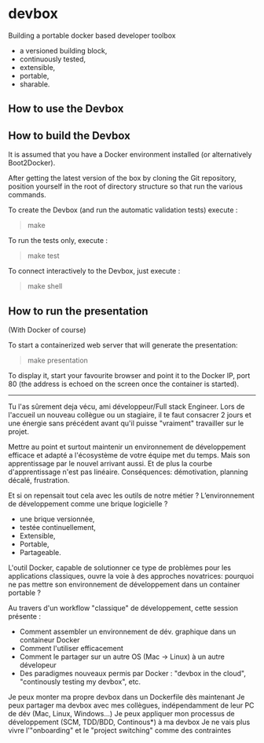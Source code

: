# devbox
Building a portable docker based developer toolbox

* a versioned building block,
* continuously tested,
* extensible,
* portable,
* sharable.

## How to use the Devbox



## How to build the Devbox

It is assumed that you have a Docker environment installed (or alternatively Boot2Docker).

After getting the latest version of the box by cloning the Git repository, position yourself in the root of directory structure so that run the various commands.

To create the Devbox (and run the automatic validation tests) execute : 

 > make

To run the tests only, execute :
 > make test

To connect interactively to the Devbox, just execute :

 > make shell


## How to run the presentation 

(With Docker of course)

To start a containerized web server that will generate the presentation:

 > make presentation 

To display it, start your favourite browser and point it to the Docker IP, port 80 (the address is echoed on the screen once the container is started).



--- 

Tu l'as sûrement deja vécu, ami développeur/Full stack Engineer. Lors de l'accueil un nouveau collègue ou un stagiaire, il te faut consacrer 2 jours et une énergie sans précédent avant qu'il puisse "vraiment" travailler sur le projet.

Mettre au point et surtout maintenir un environnement de développement efficace et adapté a l'écosystème de votre équipe met du temps. Mais son apprentissage par le nouvel arrivant aussi. Et de plus la courbe d'apprentissage n'est pas linéaire. Conséquences: démotivation, planning décalé, frustration.

Et si on repensait tout cela avec les outils de notre métier ? L’environnement de développement comme une brique logicielle ?

* une brique versionnée,
* testée continuellement,
* Extensible,
* Portable,
* Partageable.

L'outil Docker, capable de solutionner ce type de problèmes pour les applications classiques, ouvre la voie à des approches novatrices: pourquoi ne pas mettre son environnement de développement dans un container portable ?

Au travers d'un workflow "classique" de développement, cette session présente :

* Comment assembler un environnement de dév. graphique dans un containeur Docker
* Comment l'utiliser efficacement
* Comment le partager sur un autre OS (Mac -> Linux) à un autre dévelopeur
* Des paradigmes nouveaux permis par Docker : "devbox in the cloud", "continously testing my devbox", etc.


Je peux monter ma propre devbox dans un Dockerfile dès maintenant
Je peux partager ma devbox avec mes collègues, indépendamment de leur PC de dév (Mac, Linux, Windows...)
Je peux appliquer mon processus de développement (SCM, TDD/BDD, Continous*) à ma devbox
Je ne vais plus vivre l'"onboarding" et le "project switching" comme des contraintes
